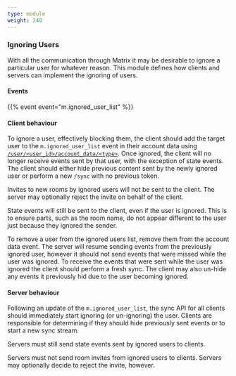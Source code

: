 ```yaml
---
type: module
weight: 240
---
```


### Ignoring Users

With all the communication through Matrix it may be desirable to ignore
a particular user for whatever reason. This module defines how clients
and servers can implement the ignoring of users.

#### Events

{{% event event="m.ignored_user_list" %}}

#### Client behaviour

To ignore a user, effectively blocking them, the client should add the
target user to the `m.ignored_user_list` event in their account data
using [`/user/<user_id>/account_data/<type>`](/client-server-api/#put_matrixclientv3useruseridaccount_datatype). Once ignored, the client will no longer receive events sent by
that user, with the exception of state events. The client should either
hide previous content sent by the newly ignored user or perform a new
`/sync` with no previous token.

Invites to new rooms by ignored users will not be sent to the client.
The server may optionally reject the invite on behalf of the client.

State events will still be sent to the client, even if the user is
ignored. This is to ensure parts, such as the room name, do not appear
different to the user just because they ignored the sender.

To remove a user from the ignored users list, remove them from the
account data event. The server will resume sending events from the
previously ignored user, however it should not send events that were
missed while the user was ignored. To receive the events that were sent
while the user was ignored the client should perform a fresh sync. The
client may also un-hide any events it previously hid due to the user
becoming ignored.

#### Server behaviour

Following an update of the `m.ignored_user_list`, the sync API for all
clients should immediately start ignoring (or un-ignoring) the user.
Clients are responsible for determining if they should hide previously
sent events or to start a new sync stream.

Servers must still send state events sent by ignored users to clients.

Servers must not send room invites from ignored users to clients.
Servers may optionally decide to reject the invite, however.
